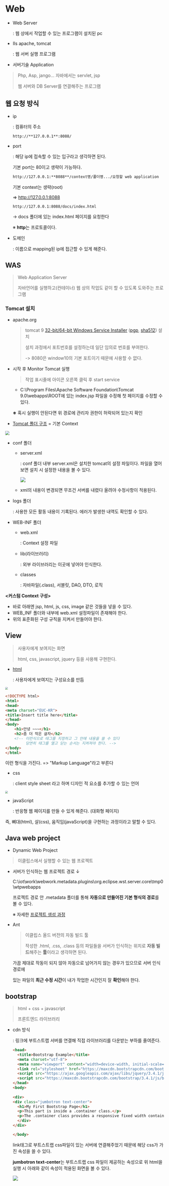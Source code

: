 # Web

* Web Server

  : 웹 상에서 작업할 수 있는 프로그램이 설치된 pc

* IIs apache, tomcat

  : 웹 서버 실행 프로그램

* 서버기술 Application

> Php, Asp, jango... 자바에서는 servlet, jsp
>
> 웹 서버와 DB Server를 연결해주는 프로그램

## 웹 요청 방식

* ip

  : 컴퓨터의 주소

  ```markdown
  http://**127.0.0.1**:8088/
  ```

* port

  : 해당 ip에 접속할 수 있는 입구라고 생각하면 된다.

    기본 port는 80이고 생략이 가능하다.

  ```markdown
  http://127.0.0.1:**8088**/context명/폴더명.../요청할 web application
  ```

  기본 context는 생략(root)

  => http://127.0.0.1:8088

  ```markdown
  http://127.0.0.1:8088/docs/index.html
  ```

   -> docs 폴더에 있는 index.html 페이지를 요청한다

  ※ **http**는 프로토콜이다.

* 도메인

  : 이름으로 mapping된 ip에 접근할 수 있게 해준다.

## WAS

>Web Application Server
>
>자바언어를 실행하고(컨테이너) 웹 상의 작업도 같이 할 수 있도록 도와주는 프로그램

### Tomcat 설치

* apache.org

  > tomcat 9 [32-bit/64-bit Windows Service Installer](http://mirror.apache-kr.org/tomcat/tomcat-9/v9.0.30/bin/apache-tomcat-9.0.30.exe) ([pgp](https://www.apache.org/dist/tomcat/tomcat-9/v9.0.30/bin/apache-tomcat-9.0.30.exe.asc), [sha512](https://www.apache.org/dist/tomcat/tomcat-9/v9.0.30/bin/apache-tomcat-9.0.30.exe.sha512)) 설치
  >
  > 설치 과정에서 포트번호를 설정하는데 일단 임의로 번호를 부여한다.
  >
  > -> 8080은 window10의 기본 포트이기 때문에 사용할 수 없다.

* 시작 후 Monitor Tomcat 실행

  > 작업 표시줄에 아이콘 오른쪽 클릭 후 start service

  * C:\Program Files\Apache Software Foundation\Tomcat 9.0\webapps\ROOT에 있는 index.jsp 파일을 수정해 첫 페이지를 수정할 수 있다.
  
  **※** 혹시 실행이 안된다면 위 경로에 관리자 권한이 허락되어 있는지 확인
  
* [Tomcat 폴더 구조](https://blog.naver.com/heaves1/220833476759) = 기본 Context

<img src="images/tomcat.png" style="zoom:80%;" />

* conf 폴더

  * server.xml

    : conf 폴더 내부 server.xml은 설치한 tomcat의 설정 파일이다. 파일을 열어보면 설치 시 설정한 내용을 볼 수 있다.

    ![](images/server_xml.png)

  * xml의 내용이 변경되면 무조건 서버를 내렸다 올려야 수정사항이 적용된다.

* logs 폴더

  : 사용한 모든 활동 내용이 기록된다. 에러가 발생한 내역도 확인할 수 있다.

* WEB-INF 폴더

  * web.xml

    : Context 설정 파일

  * lib(라이브러리)

    : 외부 라이브러리는 이곳에 넣어야 인식한다.

  * classes

    : 자바파일(.class), 서블릿, DAO, DTO, 로직

**<커스텀 Context 구성>**

* 바로 아래엔 jsp, html, js, css, image 같은 것들을 넣을 수 있다.
* WEB_INF 폴더와 내부에 web.xml 설정파일이 존재해야 한다.
* 위의 표준화된 구성 규칙을 지켜서 만들어야 한다. 

## View

> 사용자에게 보여지는 화면
>
> html, css, javascript, jquery 등을 사용해 구현한다.

* [html](html.md) 

  : 사용자에게 보여지는 구성요소를 만듬

<img src="images/html.png" style="zoom: 50%;" />

```html
<!DOCTYPE html>
<html>
<head>
<meta charset="EUC-KR">
<title>Insert title here</title>
</head>
<body>
	<h1>안녕 ~~~</h1>
    <h2>좀 더 작은 글자</h2> 
    <!-- 이런식으로 태그를 지정하고 그 안에 내용을 쓸 수 있다 
		 당연히 태그를 열고 닫는 순서는 지켜져야 한다. -->
</body>
</html>
```

이런 형식을 가진다. => "Markup Language"라고 부른다

* css

  : client style sheet 라고 하며 디자인 적 요소를 추가할 수 있는 언어

<img src="images/css.png" style="zoom: 50%;" />

* javaScript

  : 반응형 웹 페이지를 만들 수 있게 해준다. (대화형 페이지)

즉, 뼈대(html), 살(css), 움직임(javaScript)을 구현하는 과정이라고 말할 수 있다.

## Java web project

* Dynamic Web Project

> 이클립스에서 실행할 수 있는 웹 프로젝트

* 서버가 인식하는 웹 프로젝트 경로 ↓

  C:\iot\work\webwork\.metadata\.plugins\org.eclipse.wst.server.core\tmp0\wtpwebapps

  프로젝트 경로 안 .metadata 폴더를 통해 **자동으로 만들어진 기본 형식의 경로**를 볼 수 있다.

  ※ 자세한 [프로젝트 생성 과정](https://blog.naver.com/heaves1/220467437111)

* Ant

  > 이클립스 올드 버전의 자동 빌드 툴
  >
  > 작성한 .html, .css, .class 등의 파일들을 서버가 인식하는 위치로 **자동 빌드**해주는 **툴**이라고 생각하면 된다.

    가끔 제대로 작동이 되지 않아 자동으로 넘어가지 않는 경우가 있으므로 서버 인식 경로에 

    있는 파일의 **최근 수정 시간**이 내가 작업한 시간인지 잘 **확인**해야 한다.

## bootstrap

> html + css + javascript
>
> 프론트엔드 라이브러리

* cdn 방식

  : 링크에 부트스트랩 서버를 연결해 직접 라이브러리를 다운받는 부하를 줄여준다.

  ```html
  <head>
    <title>Bootstrap Example</title>
    <meta charset="utf-8">
    <meta name="viewport" content="width=device-width, initial-scale=1">
    <link rel="stylesheet" href="https://maxcdn.bootstrapcdn.com/bootstrap/3.4.1/css/bootstrap.min.css">
  	<script src="https://ajax.googleapis.com/ajax/libs/jquery/3.4.1/jquery.min.js"></script>
  	<script src="https://maxcdn.bootstrapcdn.com/bootstrap/3.4.1/js/bootstrap.min.js"></script>
  </head>
  <body>
    
  <div>
  <div class="jumbotron text-center">
    <h1>My First Bootstrap Page</h1>
    <p>This part is inside a .container class.</p> 
    <p>The .container class provides a responsive fixed width container.</p>    
    </div>       
  </div>
  
  </body>
  ```

  link태그로 부트스트랩 css파일이 있는 서버에 연결해주었기 때문에 해당 css가 가진 속성을 쓸 수 있다.

  **jumbotron text-center**는 부트스트랩 css 파일이 제공하는 속성으로 위 html을 실행 시 아래와 같이 속성이 적용된 화면을 볼 수 있다.

  ![](images/bootstrap.png)